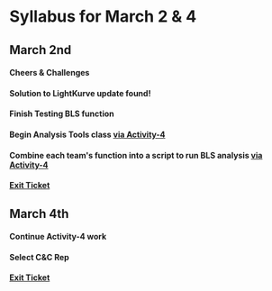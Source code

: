 # Syllabus for March 2 & 4


## March 2nd
#### Cheers & Challenges
#### Solution to LightKurve update found!
#### Finish Testing BLS function
#### Begin Analysis Tools class [via Activity-4](https://docs.google.com/presentation/d/1nJR1YiOolG41xITh9mAs61WhhRY_JuTn8uIx49LPm5k/edit?usp=sharing)
#### Combine each team's function into a script to run BLS analysis [via Activity-4](https://docs.google.com/presentation/d/1nJR1YiOolG41xITh9mAs61WhhRY_JuTn8uIx49LPm5k/edit?usp=sharing)
#### [Exit Ticket](https://docs.google.com/forms/d/e/1FAIpQLSfhexyVY226Fo7eyEtHve_MwAFkbjSh_eVrbftjhPyLBquDqQ/viewform?usp=sf_link)


## March 4th
#### Continue Activity-4 work
#### Select C&C Rep
#### [Exit Ticket](https://docs.google.com/forms/d/e/1FAIpQLSfhexyVY226Fo7eyEtHve_MwAFkbjSh_eVrbftjhPyLBquDqQ/viewform?usp=sf_link)

